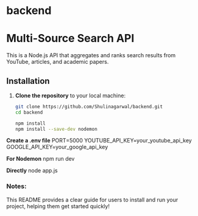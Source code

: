# backend

# Multi-Source Search API

This is a Node.js API that aggregates and ranks search results from YouTube, articles, and academic papers.

## Installation

1. **Clone the repository** to your local machine:

   ```bash
   git clone https://github.com/Shulinagarwal/backend.git
   cd backend

   npm install
   npm install --save-dev nodemon
**Create a .env file**
PORT=5000
YOUTUBE_API_KEY=your_youtube_api_key
GOOGLE_API_KEY=your_google_api_key

**For Nodemon**
npm run dev

**Directly**
node app.js


### Notes:
This README provides a clear guide for users to install and run your project, helping them get started quickly!


